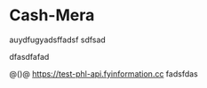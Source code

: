 # Cash-Mera
auydfugyadsffadsf
sdfsad

dfasdfafad


@()@
https://test-phl-api.fyinformation.cc
fadsfdas

